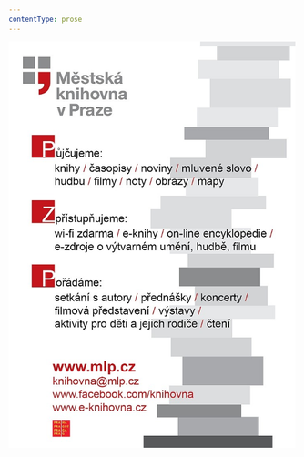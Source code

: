```yaml
---
contentType: prose
---
```


<section>

![Upoutávka Městské knihovny v Praze](./resources/upoutavka_eknihy.jpg)

</section>
